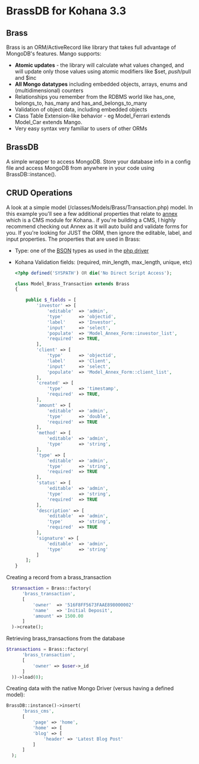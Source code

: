 # BrassDB for Kohana 3.3

## Brass

Brass is an ORM/ActiveRecord like library that takes full advantage of MongoDB's features. Mango supports:
* **Atomic updates** - the library will calculate what values changed, and will update only those values using atomic modifiers like $set, $push/$pull and $inc
* **All Mongo datatypes** including embedded objects, arrays, enums and (multidimensional) counters
* Relationships you remember from the RDBMS world like has_one, belongs_to, has_many and has_and_belongs_to_many
* Validation of object data, including embedded objects
* Class Table Extension-like behavior - eg Model_Ferrari extends Model_Car extends Mango.
* Very easy syntax very familiar to users of other ORMs

## BrassDB

A simple wrapper to access MongoDB. Store your database info in a config file and access MongoDB from anywhere in your code using BrassDB::instance().

## CRUD Operations
A look at a simple model (/classes/Models/Brass/Transaction.php) model. In this example you'll see a few additional properties that relate to [annex](https://github.com/thinkclay/KO3-Annex) which is a CMS module for Kohana.. if you're building a CMS, I highly recommend checking out Annex as it will auto build and validate forms for you. If you're looking for JUST the ORM, then ignore the editable, label, and input properties. The properties that are used in Brass:

* Type: one of the [BSON](http://bsonspec.org/) types as used in the [php driver](http://us2.php.net/manual/en/mongo.types.php)
* Kohana Validation fields: (required, min_length, max_length, unique, etc)

  
	```php
	<?php defined('SYSPATH') OR die('No Direct Script Access');

	class Model_Brass_Transaction extends Brass
	{
	
	    public $_fields = [
	        'investor' => [
	            'editable'  => 'admin',
	            'type'      => 'objectid',
	            'label'     => 'Investor',
	            'input'     => 'select',
	            'populate'  => 'Model_Annex_Form::investor_list',
	            'required'  => TRUE,
	        ],
	        'client' => [
	            'type'      => 'objectid',
	            'label'     => 'Client',
	            'input'     => 'select',
	            'populate'  => 'Model_Annex_Form::client_list',
	        ],
	        'created' => [
	            'type'      => 'timestamp',
	            'required'  => TRUE,
	        ],
	        'amount' => [
	            'editable'  => 'admin',
	            'type'      => 'double',
	            'required'  => TRUE
	        ],
	        'method' => [
	            'editable'  => 'admin',
	            'type'      => 'string',
	        ],
	        'type' => [
	            'editable'  => 'admin',
	            'type'      => 'string',
	            'required'  => TRUE
	        ],
	        'status' => [
	            'editable'  => 'admin',
	            'type'      => 'string',
	            'required'  => TRUE
	        ],
	        'description' => [
	            'editable'  => 'admin',
	            'type'      => 'string',
	            'required'  => TRUE
	        ],
	        'signature' => [
	            'editable'  => 'admin',
	            'type'      => 'string'
	        ]
	    ];
	}
	```


Creating a record from a brass_transaction 

  ```php
	$transaction = Brass::factory(
	    'brass_transaction',
	    [
	        'owner'  => '516F8FF5673FAAE898000002'
	        'name'   => 'Initial Deposit',
	        'amount' => 1500.00
	    ]
	)->create();
  ```
	
Retrieving brass_transactions from the database

  ```php
  $transactions = Brass::factory(
	    'brass_transaction',
	    [
	        'owner' => $user->_id
	    ]
	))->load(0);
  ```
	
Creating data with the native Mongo Driver (versus having a defined model):

  ```php
  BrassDB::instance()->insert(
	    'brass_cms',
	    [
	        'page' => 'home',
	        'home' => [
	        'blog' => [
	            'header' => 'Latest Blog Post'
	        ]
	    ]
	);
  ```
